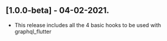 ## [1.0.0-beta] - 04-02-2021.

* This release includes all the 4 basic hooks to be used with graphql_flutter
